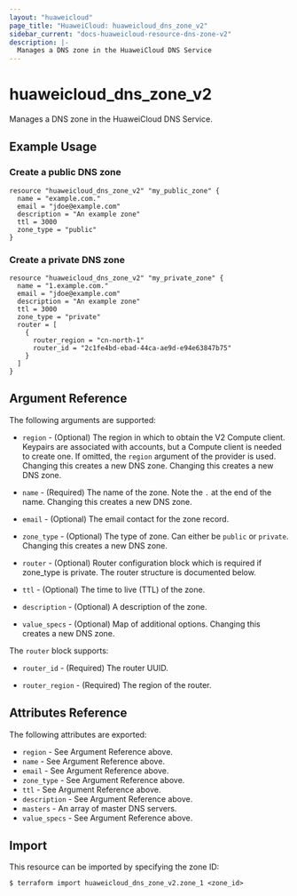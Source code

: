 ```yaml
---
layout: "huaweicloud"
page_title: "HuaweiCloud: huaweicloud_dns_zone_v2"
sidebar_current: "docs-huaweicloud-resource-dns-zone-v2"
description: |-
  Manages a DNS zone in the HuaweiCloud DNS Service
---
```


# huaweicloud\_dns\_zone_v2

Manages a DNS zone in the HuaweiCloud DNS Service.

## Example Usage

### Create a public DNS zone

```hcl
resource "huaweicloud_dns_zone_v2" "my_public_zone" {
  name = "example.com."
  email = "jdoe@example.com"
  description = "An example zone"
  ttl = 3000
  zone_type = "public"
}
```

### Create a private DNS zone

```hcl
resource "huaweicloud_dns_zone_v2" "my_private_zone" {
  name = "1.example.com."
  email = "jdoe@example.com"
  description = "An example zone"
  ttl = 3000
  zone_type = "private"
  router = [
    {
      router_region = "cn-north-1"
      router_id = "2c1fe4bd-ebad-44ca-ae9d-e94e63847b75"
    }
  ]
}
```

## Argument Reference

The following arguments are supported:

* `region` - (Optional) The region in which to obtain the V2 Compute client.
    Keypairs are associated with accounts, but a Compute client is needed to
    create one. If omitted, the `region` argument of the provider is used.
    Changing this creates a new DNS zone. Changing this creates a new DNS zone.

* `name` - (Required) The name of the zone. Note the `.` at the end of the name.
  Changing this creates a new DNS zone.

* `email` - (Optional) The email contact for the zone record.

* `zone_type` - (Optional) The type of zone. Can either be `public` or `private`.
  Changing this creates a new DNS zone.

* `router` - (Optional) Router configuration block which is required if zone_type is private.
  The router structure is documented below.

* `ttl` - (Optional) The time to live (TTL) of the zone.

* `description` - (Optional) A description of the zone.

* `value_specs` - (Optional) Map of additional options. Changing this creates a
  new DNS zone.

The `router` block supports:

* `router_id` - (Required) The router UUID.

* `router_region` - (Required) The region of the router.

## Attributes Reference

The following attributes are exported:

* `region` - See Argument Reference above.
* `name` - See Argument Reference above.
* `email` - See Argument Reference above.
* `zone_type` - See Argument Reference above.
* `ttl` - See Argument Reference above.
* `description` - See Argument Reference above.
* `masters` - An array of master DNS servers.
* `value_specs` - See Argument Reference above.

## Import

This resource can be imported by specifying the zone ID:

```
$ terraform import huaweicloud_dns_zone_v2.zone_1 <zone_id>
```
